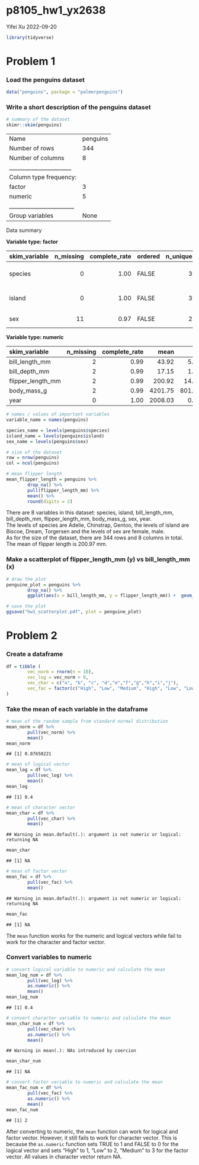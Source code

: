 p8105_hw1_yx2638
================
Yifei Xu
2022-09-20

``` r
library(tidyverse)
```

# Problem 1

### Load the penguins dataset

``` r
data("penguins", package = "palmerpenguins")
```

### Write a short description of the penguins dataset

``` r
# summary of the dataset
skimr::skim(penguins)
```

|                                                  |          |
|:-------------------------------------------------|:---------|
| Name                                             | penguins |
| Number of rows                                   | 344      |
| Number of columns                                | 8        |
| \_\_\_\_\_\_\_\_\_\_\_\_\_\_\_\_\_\_\_\_\_\_\_   |          |
| Column type frequency:                           |          |
| factor                                           | 3        |
| numeric                                          | 5        |
| \_\_\_\_\_\_\_\_\_\_\_\_\_\_\_\_\_\_\_\_\_\_\_\_ |          |
| Group variables                                  | None     |

Data summary

**Variable type: factor**

| skim_variable | n_missing | complete_rate | ordered | n_unique | top_counts                  |
|:--------------|----------:|--------------:|:--------|---------:|:----------------------------|
| species       |         0 |          1.00 | FALSE   |        3 | Ade: 152, Gen: 124, Chi: 68 |
| island        |         0 |          1.00 | FALSE   |        3 | Bis: 168, Dre: 124, Tor: 52 |
| sex           |        11 |          0.97 | FALSE   |        2 | mal: 168, fem: 165          |

**Variable type: numeric**

| skim_variable     | n_missing | complete_rate |    mean |     sd |     p0 |     p25 |     p50 |    p75 |   p100 | hist  |
|:------------------|----------:|--------------:|--------:|-------:|-------:|--------:|--------:|-------:|-------:|:------|
| bill_length_mm    |         2 |          0.99 |   43.92 |   5.46 |   32.1 |   39.23 |   44.45 |   48.5 |   59.6 | ▃▇▇▆▁ |
| bill_depth_mm     |         2 |          0.99 |   17.15 |   1.97 |   13.1 |   15.60 |   17.30 |   18.7 |   21.5 | ▅▅▇▇▂ |
| flipper_length_mm |         2 |          0.99 |  200.92 |  14.06 |  172.0 |  190.00 |  197.00 |  213.0 |  231.0 | ▂▇▃▅▂ |
| body_mass_g       |         2 |          0.99 | 4201.75 | 801.95 | 2700.0 | 3550.00 | 4050.00 | 4750.0 | 6300.0 | ▃▇▆▃▂ |
| year              |         0 |          1.00 | 2008.03 |   0.82 | 2007.0 | 2007.00 | 2008.00 | 2009.0 | 2009.0 | ▇▁▇▁▇ |

``` r
# names / values of important variables
variable_name = names(penguins)

species_name = levels(penguins$species)
island_name = levels(penguins$island)
sex_name = levels(penguins$sex)

# size of the dataset 
row = nrow(penguins)
col = ncol(penguins)

# mean flipper length
mean_flipper_length = penguins %>%
        drop_na() %>%
        pull(flipper_length_mm) %>%
        mean() %>%
        round(digits = 2)
```

There are 8 variables in this dataset: species, island, bill_length_mm,
bill_depth_mm, flipper_length_mm, body_mass_g, sex, year.<br> The levels
of species are Adelie, Chinstrap, Gentoo, the levels of island are
Biscoe, Dream, Torgersen and the levels of sex are female, male.<br> As
for the size of the dataset, there are 344 rows and 8 columns in total.
<br> The mean of flipper length is 200.97 mm. <br>

### Make a scatterplot of flipper_length_mm (y) vs bill_length_mm (x)

``` r
# draw the plot
penguine_plot = penguins %>%
        drop_na() %>%
        ggplot(aes(x = bill_length_mm, y = flipper_length_mm)) +  geom_point(aes(color = species))

# save the plot
ggsave("hw1_scatterplot.pdf", plot = penguine_plot)
```

# Problem 2

### Create a dataframe

``` r
df = tibble (
        vec_norm = rnorm(n = 10),
        vec_log = vec_norm > 0,
        vec_char = c("a", "b", "c", "d","e","f","g","h","i","j"),
        vec_fac = factor(c("High", "Low", "Medium", "High", "Low", "Low", "Medium", "High", "Low", "Medium"))
)
```

### Take the mean of each variable in the dataframe

``` r
# mean of the random sample from standard normal distribution
mean_norm = df %>%
        pull(vec_norm) %>%
        mean()
mean_norm
```

    ## [1] 0.07650221

``` r
# mean of logical vector
mean_log = df %>%
        pull(vec_log) %>%
        mean()
mean_log
```

    ## [1] 0.4

``` r
# mean of character vector
mean_char = df %>%
        pull(vec_char) %>%
        mean()
```

    ## Warning in mean.default(.): argument is not numeric or logical: returning NA

``` r
mean_char
```

    ## [1] NA

``` r
# mean of factor vector
mean_fac = df %>%
        pull(vec_fac) %>%
        mean()
```

    ## Warning in mean.default(.): argument is not numeric or logical: returning NA

``` r
mean_fac
```

    ## [1] NA

The `mean` function works for the numeric and logical vectors while fail
to work for the character and factor vector.

### Convert variables to numeric

``` r
# convert logical variable to numeric and calculate the mean
mean_log_num = df %>%
        pull(vec_log) %>%
        as.numeric() %>%
        mean()
mean_log_num
```

    ## [1] 0.4

``` r
# convert character variable to numeric and calculate the mean
mean_char_num = df %>%
        pull(vec_char) %>%
        as.numeric() %>%
        mean()
```

    ## Warning in mean(.): NAs introduced by coercion

``` r
mean_char_num
```

    ## [1] NA

``` r
# convert factor variable to numeric and calculate the mean
mean_fac_num = df %>%
        pull(vec_fac) %>%
        as.numeric() %>%
        mean()
mean_fac_num
```

    ## [1] 2

After converting to numeric, the `mean` function can work for logical
and factor vector. However, it still fails to work for character vector.
This is because the `as.numeric` function sets TRUE to 1 and FALSE to 0
for the logical vector and sets “High” to 1, “Low” to 2, “Medium” to 3
for the factor vector. All values in character vector return NA.
